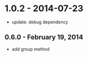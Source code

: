 1.0.2 - 2014-07-23
==================

* update: debug dependency

0.6.0 - February 19, 2014
-------------------------
* add group method
